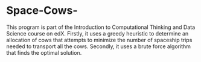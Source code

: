 # Space-Cows-
This program is part of the Introduction to Computational Thinking and Data Science course on edX. Firstly, it uses a greedy heuristic to determine an allocation of cows that attempts to minimize the number of spaceship trips needed to transport all the cows. Secondly, it uses a brute force algorithm that finds the optimal solution.
